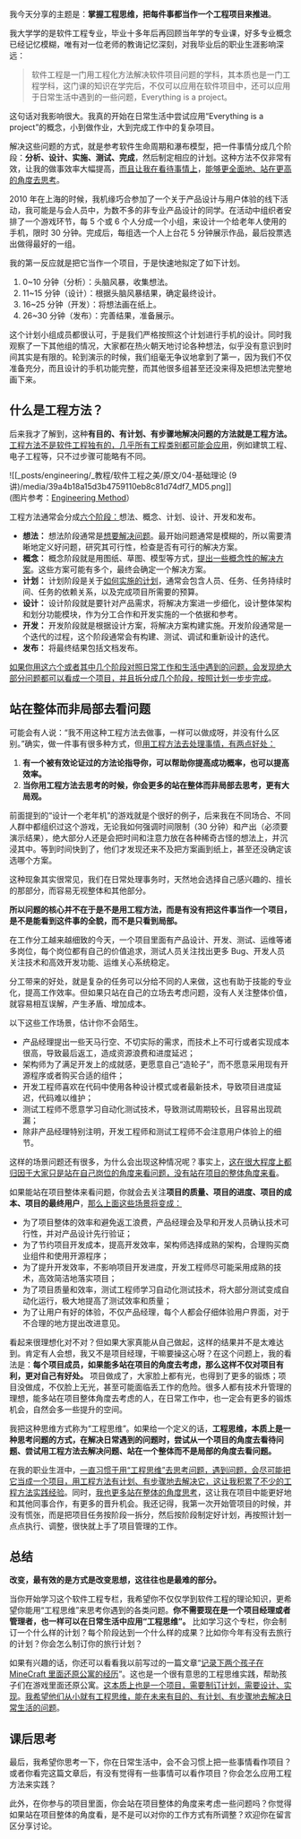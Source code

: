 我今天分享的主题是：**掌握工程思维，把每件事都当作一个工程项目来推进**。

我大学学的是软件工程专业，毕业十多年后再回顾当年学的专业课，好多专业概念已经记忆模糊，唯有对一位老师的教诲记忆深刻，对我毕业后的职业生涯影响深远：

> 软件工程是一门用工程化方法解决软件项目问题的学科，其本质也是一门工程学科，这门课的知识在学完后，不仅可以应用在软件项目中，还可以应用于日常生活中遇到的一些问题，Everything is a project。

这句话对我影响很大。我真的开始在日常生活中尝试应用“Everything is a project”的概念，小到做作业，大到完成工作中的复杂项目。

解决这些问题的方式，就是参考软件生命周期和瀑布模型，把一件事情分成几个阶段：**分析、设计、实施、测试、完成**，然后制定相应的计划。这种方法不仅非常有效，让我的做事效率大幅提高，<u>而且让我在看待事情上</u>，<u>能够更全面地、站在更高的角度去思考</u>。

2010 年在上海的时候，我机缘巧合参加了一个关于产品设计与用户体验的线下活动，我可能是与会人员中，为数不多的非专业产品设计的同学。在活动中组织者安排了一个游戏环节，每 5 个或 6 个人分成一个小组，来设计一个给老年人使用的手机，限时 30 分钟。完成后，每组选一个人上台花 5 分钟展示作品，最后投票选出做得最好的一组。

我的第一反应就是把它当作一个项目，于是快速地拟定了如下计划。

1. 0~10 分钟（分析）：头脑风暴，收集想法。
2. 11~15 分钟（设计）：根据头脑风暴结果，确定最终设计。
3. 16~25 分钟（开发）：将想法画在纸上。
4. 26~30 分钟（发布）：完善结果，准备展示。

这个计划小组成员都很认可，于是我们严格按照这个计划进行手机的设计。同时我观察了一下其他组的情况，大家都在热火朝天地讨论各种想法，似乎没有意识到时间其实是有限的。轮到演示的时候，我们组毫无争议地拿到了第一，因为我们不仅准备充分，而且设计的手机功能完整，而其他很多组甚至还没来得及把想法完整地画下来。

## 什么是工程方法？

后来我才了解到，这种**有目的、有计划、有步骤地解决问题的方法就是工程方法。** <u>工程方法不是软件工程独有的，几乎所有工程类别都可能会应用</u>，例如建筑工程、电子工程等，只不过步骤可能略有不同。

![[_posts/engineering/_教程/软件工程之美/原文/04-基础理论 (9讲)/media/39a4b18a15d3b4759110eb8c81d74df7_MD5.png]]  
(图片参考：[Engineering Method](http://sites.tufts.edu/eeseniordesignhandbook/2013/engineering-method/)）

工程方法通常会分成<u>六个阶段：</u>想法、概念、计划、设计、开发和发布。

- **想法：** 想法阶段通常是<u>想要解决问题</u>。最开始问题通常是模糊的，所以需要清晰地定义好问题，研究其可行性，检查是否有可行的解决方案。
- **概念：** 概念阶段就是用图纸、草图、模型等方式，<u>提出一些概念性的解决方案</u>。这些方案可能有多个，最终会确定一个解决方案。
- **计划：** 计划阶段是关于<u>如何实施的计划</u>，通常会包含人员、任务、任务持续时间、任务的依赖关系，以及完成项目所需要的预算。
- **设计：** 设计阶段就是要针对产品需求，将解决方案进一步细化，设计整体架构和划分功能模块，作为分工合作和开发实施的一个依据和参考。
- **开发：** 开发阶段就是根据设计方案，将解决方案构建实施。开发阶段通常是一个迭代的过程，这个阶段通常会有构建、测试、调试和重新设计的迭代。
- **发布：** 将最终结果包括文档发布。

<u>如果你用这六个或者其中几个阶段对照日常工作和生活中遇到的问题，会发现绝大部分问题都可以看成一个项目，并且拆分成几个阶段，按照计划一步步完成</u>。

## 站在整体而非局部去看问题

可能会有人说：“我不用这种工程方法去做事，一样可以做成呀，并没有什么区别。”确实，做一件事有很多种方式，但<u>用工程方法去处理事情，有两点好处：</u>

1. **有一个被有效论证过的方法论指导你，可以帮助你提高成功概率，也可以提高效率。**
2. **当你用工程方法去思考的时候，你会更多的站在整体而非局部去思考，更有大局观。**

前面提到的“设计一个老年机”的游戏就是个很好的例子，后来我在不同场合、不同人群中都组织过这个游戏，无论我如何强调时间限制（30 分钟）和产出（必须要演示结果），绝大部分人还是会把时间和注意力放在各种稀奇古怪的想法上，并沉浸其中。等到时间快到了，他们才发现还来不及把方案画到纸上，甚至还没确定该选哪个方案。

这种现象其实很常见，我们在日常处理事务时，天然地会选择自己感兴趣的、擅长的那部分，而容易无视整体和其他部分。

**所以问题的核心并不在于是不是用工程方法，而是有没有把这件事当作一个项目，是不是能看到这件事的全貌，而不是只看到局部。**

在工作分工越来越细致的今天，一个项目里面有产品设计、开发、测试、运维等诸多岗位，每个岗位都有自己的价值追求，测试人员关注找出更多 Bug、开发人员关注技术和高效开发功能、运维关心系统稳定。

分工带来的好处，就是复杂的任务可以分给不同的人来做，这也有助于技能的专业化，提高工作效率。但如果只站在自己的立场去考虑问题，没有人关注整体价值，就容易相互误解，产生矛盾、增加成本。

以下这些工作场景，估计你不会陌生。

- 产品经理提出一些天马行空、不切实际的需求，而技术上不可行或者实现成本很高，导致最后返工，造成资源浪费和进度延迟；
- 架构师为了满足开发上的成就感，更愿意自己“造轮子”，而不愿意采用现有开源程序或者购买合适的组件；
- 开发工程师喜欢在代码中使用各种设计模式或者最新技术，导致项目进度延迟，代码难以维护；
- 测试工程师不愿意学习自动化测试技术，导致测试周期较长，且容易出现疏漏；
- 除非产品经理特别注明，开发工程师和测试工程师不会注意用户体验上的细节。

这样的场景问题还有很多，为什么会出现这种情况呢？事实上，<u>这在很大程度上都归因于大家只是站在自己岗位的角度来看问题，没有站在项目的整体角度来看</u>。

如果能站在项目整体来看问题，你就会去关注**项目的质量、项目的进度、项目的成本、项目的最终用户**，<u>那么上面这些场景将变成：</u>

- 为了项目整体的效率和避免返工浪费，产品经理会及早和开发人员确认技术可行性，并对产品设计先行验证；
- 为了节约项目开发成本，提高开发效率，架构师选择成熟的架构，合理购买商业组件和使用开源程序；
- 为了提升开发效率，不影响项目开发进度，开发工程师尽可能采用成熟的技术，高效简洁地落实项目；
- 为了项目质量和效率，测试工程师学习自动化测试技术，将大部分测试变成自动化运行，极大地提高了测试效率和质量；
- 为了让用户有好的体验，不仅产品经理，每个人都会仔细体验用户界面，对于不合理的地方提出改进意见。

看起来很理想化对不对？但如果大家真能从自己做起，这样的结果并不是太难达到。肯定有人会想，我又不是项目经理，干嘛要操这心呀？在这个问题上，我的看法是：**每个项目成员，如果能多站在项目的角度去考虑，那么这样不仅对项目有利，更对自己有好处。** 项目做成了，大家脸上都有光，也得到了更多的锻炼；项目没做成，不仅脸上无光，甚至可能面临丢工作的危险。很多人都有技术升管理的理想，能多站在项目整体角度去考虑的人，在日常工作中，也一定会有更多的锻炼机会，自然会多一些提升的空间。

我把这种思维方式称为“工程思维”。如果给一个定义的话，**工程思维，本质上是一种思考问题的方式，在解决日常遇到的问题时，尝试从一个项目的角度去看待问题、尝试用工程方法去解决问题、站在一个整体而不是局部的角度去看问题。**

在我的职业生涯中，<u>一直习惯于用“工程思维”去思考问题，遇到问题，会尽可能把它当成一个项目，用工程方法有计划、有步骤地去解决它，这让我积累了不少的工程方法实践经验</u>。同时，<u>我也更多站在整体的角度思考</u>，这让我在项目中能更好地和其他同事合作，有更多的晋升机会。我还记得，我第一次开始管项目的时候，并没有慌张，而是把项目任务按阶段一拆分，然后按阶段制定好计划，再按照计划一点点执行、调整，很快就上手了项目管理的工作。

## 总结

**改变，最有效的是方式是改变思想，这往往也是最难的部分。**

当你开始学习这个软件工程专栏，我希望你不仅仅学到软件工程的理论知识，更希望你能用“工程思维”来思考你遇到的各类问题。**你不需要现在是一个项目经理或者管理者，也一样可以在日常生活中应用“工程思维”。** 比如学习这个专栏，你会制订一个什么样的计划？每个阶段达到一个什么样的成果？比如你今年有没有去旅行的计划？你会怎么制订你的旅行计划？

如果有兴趣的话，你还可以看看我以前写过的一篇文章“[记录下两个孩子在 MineCraft 里面还原公寓的经历](http://zhuanlan.zhihu.com/p/21314651)”。这也是一个很有意思的工程思维实践，帮助孩子们在游戏里面还原公寓。<u>这本质上也是一个项目，需要制订计划，需要设计、实现</u>。<u>我希望他们从小就有工程思维，能在未来有目的、有计划、有步骤地去解决日常生活的问题</u>。

## 课后思考

最后，我希望你思考一下，你在日常生活中，会不会习惯上把一些事情看作项目？或者你看完这篇文章后，有没有觉得有一些事情可以看作项目？你会怎么应用工程方法来实践？

此外，在你参与的项目里面，你会站在项目整体的角度来考虑一些问题吗？你觉得如果站在项目整体的角度看，是不是可以对你的工作方式有所调整？欢迎你在留言区分享讨论。
